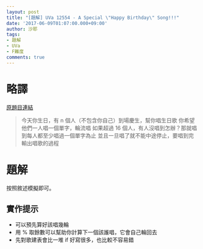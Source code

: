 ```yaml
---
layout: post
title: "[題解] UVa 12554 - A Special \"Happy Birthday\" Song!!!"
date: '2017-06-09T01:07:00.000+09:00'
author: 沙耶
tags:
- 題解
- UVa
- F難度
comments: true
---
```


# 略譯

[原題目連結](https://uva.onlinejudge.org/index.php?option=com_onlinejudge&Itemid=8&page=show_problem&category=24&problem=3999)

> 今天你生日，有 n 個人（不包含你自己）到場慶生，幫你唱生日歌
你希望他們一人唱一個單字，輪流唱
如果超過 16 個人，有人沒唱到怎辦？那就唱到每人都至少唱過一個單字為止
並且一旦唱了就不能中途停止，要唱到完
輸出唱歌的過程

# 題解

按照敘述模擬即可。

## 實作提示

- 可以預先算好該唱幾輪
- 用 % 取餘數可以幫助你計算下一個該誰唱，它會自己輪回去
- 先對歌建表會比一堆 if 好寫很多，也比較不容易錯